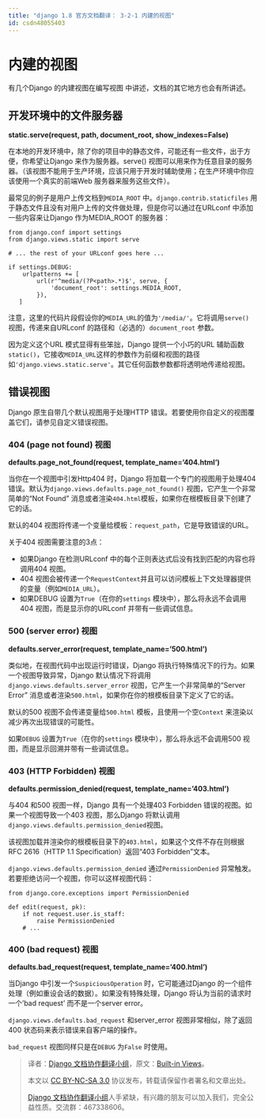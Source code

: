 ```yaml
---
title: "django 1.8 官方文档翻译： 3-2-1 内建的视图"
id: csdn48055403
---
```


# 内建的视图

有几个Django 的内建视图在编写视图 中讲述，文档的其它地方也会有所讲述。

## 开发环境中的文件服务器

**static.serve(request, path, document_root, show_indexes=False)**

在本地的开发环境中，除了你的项目中的静态文件，可能还有一些文件，出于方便，你希望让Django 来作为服务器。serve() 视图可以用来作为任意目录的服务器。（该视图不能用于生产环境，应该只用于开发时辅助使用；在生产环境中你应该使用一个真实的前端Web 服务器来服务这些文件）。

最常见的例子是用户上传文档到`MEDIA_ROOT` 中。`django.contrib.staticfiles` 用于静态文件且没有对用户上传的文件做处理，但是你可以通过在URLconf 中添加一些内容来让Django 作为MEDIA_ROOT 的服务器：

```
from django.conf import settings
from django.views.static import serve

# ... the rest of your URLconf goes here ...

if settings.DEBUG:
    urlpatterns += [
        url(r'^media/(?P<path>.*)$', serve, {
            'document_root': settings.MEDIA_ROOT,
        }),
   ]
```

注意，这里的代码片段假设你的`MEDIA_URL`的值为`'/media/'`。它将调用`serve()` 视图，传递来自URLconf 的路径和（必选的）`document_root` 参数。

因为定义这个URL 模式显得有些笨拙，Django 提供一个小巧的URL 辅助函数`static()`，它接收`MEDIA_URL`这样的参数作为前缀和视图的路径如`'django.views.static.serve'`。其它任何函数参数都将透明地传递给视图。

## 错误视图

Django 原生自带几个默认视图用于处理HTTP 错误。若要使用你自定义的视图覆盖它们，请参见自定义错误视图。

### 404 (page not found) 视图

**defaults.page_not_found(request, template_name=’404.html’)**

当你在一个视图中引发Http404 时，Django 将加载一个专门的视图用于处理404 错误。默认为`django.views.defaults.page_not_found()` 视图，它产生一个非常简单的“Not Found” 消息或者渲染`404.html`模板，如果你在根模板目录下创建了它的话。

默认的404 视图将传递一个变量给模板：`request_path`，它是导致错误的URL。

关于404 视图需要注意的3点：

*   如果Django 在检测URLconf 中的每个正则表达式后没有找到匹配的内容也将调用404 视图。
*   404 视图会被传递一个`RequestContext`并且可以访问模板上下文处理器提供的变量（例如`MEDIA_URL`）。
*   如果DEBUG 设置为`True`（在你的`settings` 模块中），那么将永远不会调用404 视图，而是显示你的URLconf 并带有一些调试信息。

### 500 (server error) 视图

**defaults.server_error(request, template_name=’500.html’)**

类似地，在视图代码中出现运行时错误，Django 将执行特殊情况下的行为。如果一个视图导致异常，Django 默认情况下将调用`django.views.defaults.server_error` 视图，它产生一个非常简单的“Server Error” 消息或者渲染`500.html`，如果你在你的根模板目录下定义了它的话。

默认的500 视图不会传递变量给`500.html` 模板，且使用一个空`Context` 来渲染以减少再次出现错误的可能性。

如果`DEBUG` 设置为`True`（在你的`settings` 模块中），那么将永远不会调用500 视图，而是显示回溯并带有一些调试信息。

### 403 (HTTP Forbidden) 视图

**defaults.permission_denied(request, template_name=’403.html’)**

与404 和500 视图一样，Django 具有一个处理403 Forbidden 错误的视图。如果一个视图导致一个403 视图，那么Django 将默认调用`django.views.defaults.permission_denied`视图。

该视图加载并渲染你的根模板目录下的`403.html`，如果这个文件不存在则根据RFC 2616（HTTP 1.1 Specification）返回“403 Forbidden”文本。

`django.views.defaults.permission_denied` 通过`PermissionDenied` 异常触发。若要拒绝访问一个视图，你可以这样视图代码：

```
from django.core.exceptions import PermissionDenied

def edit(request, pk):
    if not request.user.is_staff:
        raise PermissionDenied
    # ...
```

### 400 (bad request) 视图

**defaults.bad_request(request, template_name=’400.html’)**

当Django 中引发一个`SuspiciousOperation` 时，它可能通过Django 的一个组件处理（例如重设会话的数据）。如果没有特殊处理，Django 将认为当前的请求时一个’bad request’ 而不是一个server error。

`django.views.defaults.bad_request` 和server_error 视图非常相似，除了返回400 状态码来表示错误来自客户端的操作。

`bad_request` 视图同样只是在`DEBUG` 为`False` 时使用。

> 译者：[Django 文档协作翻译小组](http://python.usyiyi.cn/django/index.html)，原文：[Built-in Views](https://docs.djangoproject.com/en/1.8/ref/views/)。
> 
> 本文以 [CC BY-NC-SA 3.0](http://creativecommons.org/licenses/by-nc-sa/3.0/cn/) 协议发布，转载请保留作者署名和文章出处。
> 
> [Django 文档协作翻译小组](http://python.usyiyi.cn/django/index.html)人手紧缺，有兴趣的朋友可以加入我们，完全公益性质。交流群：467338606。